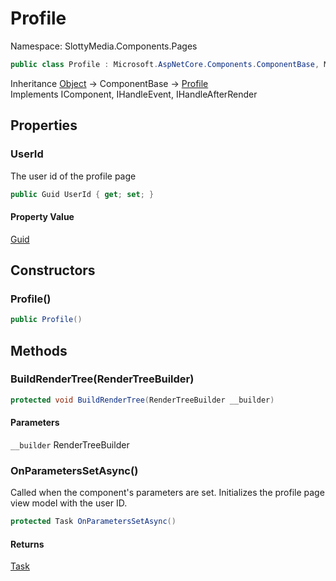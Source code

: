 # Profile

Namespace: SlottyMedia.Components.Pages

```csharp
public class Profile : Microsoft.AspNetCore.Components.ComponentBase, Microsoft.AspNetCore.Components.IComponent, Microsoft.AspNetCore.Components.IHandleEvent, Microsoft.AspNetCore.Components.IHandleAfterRender
```

Inheritance [Object](https://docs.microsoft.com/en-us/dotnet/api/system.object) → ComponentBase → [Profile](./slottymedia.components.pages.profile.md)<br>
Implements IComponent, IHandleEvent, IHandleAfterRender

## Properties

### **UserId**

The user id of the profile page

```csharp
public Guid UserId { get; set; }
```

#### Property Value

[Guid](https://docs.microsoft.com/en-us/dotnet/api/system.guid)<br>

## Constructors

### **Profile()**

```csharp
public Profile()
```

## Methods

### **BuildRenderTree(RenderTreeBuilder)**

```csharp
protected void BuildRenderTree(RenderTreeBuilder __builder)
```

#### Parameters

`__builder` RenderTreeBuilder<br>

### **OnParametersSetAsync()**

Called when the component's parameters are set. Initializes the profile page view model with the user ID.

```csharp
protected Task OnParametersSetAsync()
```

#### Returns

[Task](https://docs.microsoft.com/en-us/dotnet/api/system.threading.tasks.task)<br>
